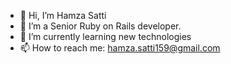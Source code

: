 - 👋 Hi, I’m Hamza Satti
- 👀 I’m a Senior Ruby on Rails developer.
- 🌱 I’m currently learning new technologies
- 📫 How to reach me: hamza.satti159@gmail.com

<!---
7 plus years of experience in various programming languages and platforms, I have worked on the back-end and front-end of web applications.

Core Expertise:

- Ruby on Rails
- React JS
- Vue JS
--->
